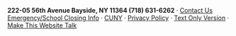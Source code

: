 <div id="footer">
                <strong>222-05 56th Avenue Bayside, NY 11364 (718) 631-6262</strong> &#183; 
                <a href="/about/contactUs" title="link to the Contact Us page">Contact Us</a>
                <br />
                <a href="/publicSafety/emergencyClosingInfo" title="link to the Emergency/School Closing Information page">Emergency/School Closing Info</a> &#183; 
                <a href="http://www.cuny.edu/index.html" target="_blank" title="link to CUNY website">CUNY</a> &#183; 
                <a href="http://www.cuny.edu/website/privacy.html" target="_blank">Privacy Policy</a> &#183; 
                <a href="http://assistive.usablenet.com/tt/referrer" target="_blank" title="Text Only version of this page">Text Only Version</a> &#183; 
                <a href="http://www.browsealoud.com/page.asp?pg_id=80096" target="_blank" title="Make this website talk">Make This Website Talk</a>
</div>
